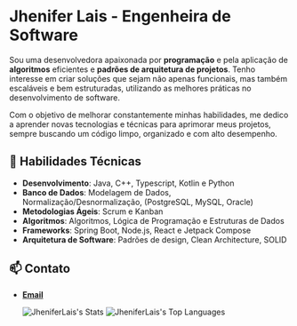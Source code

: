 # Jhenifer Lais - Engenheira de Software

Sou uma desenvolvedora apaixonada por **programação** e pela aplicação de **algoritmos** eficientes e **padrões de arquitetura de projetos**. Tenho interesse em criar soluções que sejam não apenas funcionais, mas também escaláveis e bem estruturadas, utilizando as melhores práticas no desenvolvimento de software. 

Com o objetivo de melhorar constantemente minhas habilidades, me dedico a aprender novas tecnologias e técnicas para aprimorar meus projetos, sempre buscando um código limpo, organizado e com alto desempenho.

## 🚀 Habilidades Técnicas

- **Desenvolvimento**: Java, C++, Typescript, Kotlin e Python
- **Banco de Dados**: Modelagem de Dados, Normalização/Desnormalização, (PostgreSQL, MySQL, Oracle)
- **Metodologias Ágeis**: Scrum e Kanban
- **Algoritmos**: Algoritmos, Lógica de Programação e Estruturas de Dados
- **Frameworks**: Spring Boot, Node.js, React e Jetpack Compose
- **Arquitetura de Software**: Padrões de design, Clean Architecture, SOLID

## 📫 Contato

- **[Email](mailto:jheniferlais3@email.com)**

  ![JheniferLais's Stats](https://github-readme-stats-beryl-phi-17.vercel.app/api?username=JheniferLais&theme=tokyonight&show_icons=true&hide_border=false&count_private=true)
  ![JheniferLais's Top Languages](https://github-readme-stats-beryl-phi-17.vercel.app/api/top-langs/?username=JheniferLais&theme=tokyonight&show_icons=true&hide_border=false&layout=compact&count_private=true)
